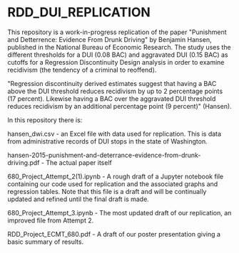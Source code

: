 # RDD_DUI_REPLICATION
This repository is a work-in-progress replication of the paper "Punishment and Detterrence: Evidence From Drunk Driving" by Benjamin Hansen, published in the National Bureau of Economic Research. The study uses the different thresholds for a DUI (0.08 BAC) and aggravated DUI (0.15 BAC) as cutoffs for a Regression Discontinuity Design analysis in order to examine recidivism (the tendency of a criminal to reoffend). 

"Regression discontinuity derived
estimates suggest that having a BAC above the DUI threshold reduces recidivism by up to 2 percentage
points (17 percent). Likewise having a BAC over the aggravated DUI threshold reduces recidivism
by an additional percentage point (9 percent)" (Hansen).

In this repository there is: 

hansen_dwi.csv - an Excel file with data used for replication. This is data from administrative records of DUI stops in the state of Washington.

hansen-2015-punishment-and-deterrance-evidence-from-drunk-driving.pdf - The actual paper itself

680_Project_Attempt_2(1).ipynb - A rough draft of a Jupyter notebook file containing our code used for replication and the associated graphs and regression tables. Note that this file is a draft and will be continually updated and refined until the final draft is made.

680_Project_Attempt_3.ipynb - The most updated draft of our replication, an improved file from Attempt 2.

RDD_Project_ECMT_680.pdf - A draft of our poster presentation giving a basic summary of results.
